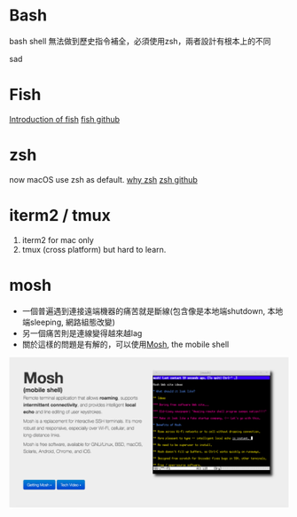 # Bash

bash shell 無法做到歷史指令補全，必須使用zsh，兩者設計有根本上的不同

sad

# Fish

[Introduction of fish](https://noob.tw/fish-shell/)
[fish github](https://github.com/fish-shell/fish-shell)

# zsh

now macOS use zsh as default.
[why zsh](https://www.howtogeek.com/362409/what-is-zsh-and-why-should-you-use-it-instead-of-bash/)
[zsh github](https://github.com/ohmyzsh/ohmyzsh)

# iterm2 / tmux

1. iterm2 for mac only
2. tmux (cross platform) but hard to learn.

# mosh

* 一個普遍遇到連接遠端機器的痛苦就是斷線(包含像是本地端shutdown, 本地端sleeping, 網路組態改變)
* 另一個痛苦則是連線變得越來越lag
* 關於這樣的問題是有解的，可以使用[Mosh](https://mosh.org/), the mobile shell

<img src='../images/L5_4.png'></img>
